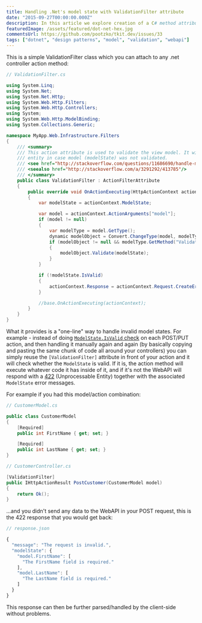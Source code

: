 ```yaml
---
title: Handling .Net's model state with ValidationFilter attribute
date: "2015-09-27T00:00:00.000Z"
description: In this article we explore creation of a C# method attribute to process your model objects and throw and return a 422 HTTP status code if the model validation fails. DRY.
featuredImage: /assets/featured/dot-net-hex.jpg
commentsUrl: https://github.com/pootzko/tkit.dev/issues/33
tags: ["dotnet", "design patterns", "model", "validation", "webapi"]
---
```


This is a simple ValidationFilter class which you can attach to any .net controller action method:

```cs
// ValidationFilter.cs

using System.Linq;
using System.Net;
using System.Net.Http;
using System.Web.Http.Filters;
using System.Web.Http.Controllers;
using System;
using System.Web.Http.ModelBinding;
using System.Collections.Generic;

namespace MyApp.Web.Infrastructure.Filters
{
    /// <summary>
    /// This action attribute is used to validate the view model. It will throw 422 - Unprocessable
    /// entity in case model (modelState) was not validated.
    /// <see href="http://stackoverflow.com/questions/11686690/handle-modelstate-validation-in-asp-net-web-api"/>
    /// <seealso href="http://stackoverflow.com/a/3291292/413785"/>
    /// </summary>
    public class ValidationFilter : ActionFilterAttribute
    {
        public override void OnActionExecuting(HttpActionContext actionContext)
        {
            var modelState = actionContext.ModelState;

            var model = actionContext.ActionArguments["model"];
            if (model != null)
            {
                var modelType = model.GetType();
                dynamic modelObject = Convert.ChangeType(model, modelType);
                if (modelObject != null && modelType.GetMethod("Validate") != null)
                {
                    modelObject.Validate(modelState);
                }
            }

            if (!modelState.IsValid)
            {
                actionContext.Response = actionContext.Request.CreateErrorResponse((HttpStatusCode)422, modelState);
            }

            //base.OnActionExecuting(actionContext);
        }
    }
}
```

What it provides is a "one-line" way to handle invalid model states. For example - instead of doing [`ModelState.IsValid` check](http://www.asp.net/web-api/overview/formats-and-model-binding/model-validation-in-aspnet-web-api) on each POST/PUT action, and then handling it manually again and again (by basically copying and pasting the same chunk of code all around your controllers) you can simply reuse the `[ValidationFilter]` attribute in front of your action and it will check whether the `ModelState` is valid. If it is, the action method will execute whatever code it has inside of it, and if it's not the WebAPI will respond with a [422](http://stackoverflow.com/questions/11686690/handle-modelstate-validation-in-asp-net-web-api) (Unprocessable Entity) together with the associated `ModelState` error messages.

For example if you had this model/action combination:

```cs
// CustomerModel.cs

public class CustomerModel
{
    [Required]
    public int FirstName { get; set; }

    [Required]
    public int LastName { get; set; }
}
```

```cs
// CustomerController.cs

[ValidationFilter]
public IHttpActionResult PostCustomer(CustomerModel model)
{
    return Ok();
}
```

...and you didn't send any data to the WebAPI in your POST request, this is the 422 response that you would get back:

```js
// response.json

{
  "message": "The request is invalid.",
  "modelState": {
    "model.FirstName": [
      "The FirstName field is required."
    ],
    "model.LastName": [
      "The LastName field is required."
    ]
  }
}
```

This response can then be further parsed/handled by the client-side without problems.